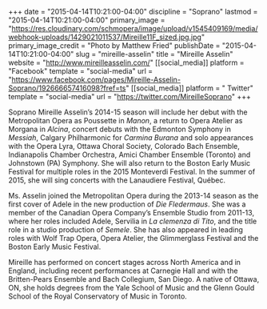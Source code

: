 +++
date = "2015-04-14T10:21:00-04:00"
discipline = "Soprano"
lastmod = "2015-04-14T10:21:00-04:00"
primary_image = "https://res.cloudinary.com/schmopera/image/upload/v1545409169/media/webhook-uploads/1429021011537/Mireille11F_sized.jpg.jpg"
primary_image_credit = "Photo by Matthew Fried"
publishDate = "2015-04-14T10:21:00-04:00"
slug = "mireille-asselin"
title = "Mireille Asselin"
website = "http://www.mireilleasselin.com/"
[[social_media]]
platform = "Facebook"
template = "social-media"
url = "https://www.facebook.com/pages/Mireille-Asselin-Soprano/192666657416098?fref=ts"
[[social_media]]
platform = " Twitter"
template = "social-media"
url = "https://twitter.com/MireilleSoprano"
+++

Soprano Mireille Asselin’s 2014-15 season will include her debut with the Metropolitan Opera as Poussette in *Manon*, a return to Opera Atelier as Morgana in *Alcina*, concert debuts with the Edmonton Symphony in *Messiah*, Calgary Philharmonic for *Carmina Burana* and solo appearances with the Opera Lyra, Ottawa Choral Society, Colorado Bach Ensemble, Indianapolis Chamber Orchestra, Amici Chamber Ensemble (Toronto) and Johnstown (PA) Symphony. She will also return to the Boston Early Music Festival for multiple roles in the 2015 Monteverdi Festival. In the summer of 2015, she will sing concerts with the Lanaudiere Festival, Québec.

Ms. Asselin joined the Metropolitan Opera during the 2013-14 season as the first cover of Adele in the new production of *Die Fledermaus*. She was a member of the Canadian Opera Company’s Ensemble Studio from 2011-13, where her roles included Adele, Servilia in *La clemenza di Tito*, and the title role in a studio production of *Semele*. She has also appeared in leading roles with Wolf Trap Opera, Opera Atelier, the Glimmerglass Festival and the Boston Early Music Festival.

Mireille has performed on concert stages across North America and in England, including recent performances at Carnegie Hall and with the Britten-Pears Ensemble and Bach Collegium, San Diego. A native of Ottawa, ON, she holds degrees from the Yale School of Music and the Glenn Gould School of the Royal Conservatory of Music in Toronto.
